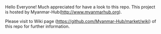 Hello Everyone! Much appreciated for have a look to this repo. This project is hosted by Myanmar-Hub(http://www.myanmarhub.org).

Please visit to Wiki page (https://github.com/Myanmar-Hub/market/wiki) of this repo for further information.

